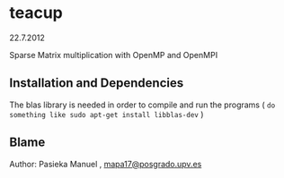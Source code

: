 teacup
======
22.7.2012

Sparse Matrix multiplication with OpenMP and OpenMPI

Installation and Dependencies
-----------------------------

The blas library is needed in order to compile and run the programs ( `do something like sudo apt-get install libblas-dev`  )



Blame
-----

Author: Pasieka Manuel , mapa17@posgrado.upv.es
